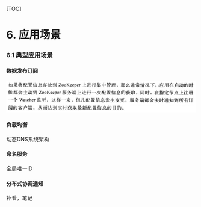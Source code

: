 [TOC]

# 6. 应用场景

### 6.1 典型应用场景

#### 数据发布订阅

![](6-1.jpg)

#### 负载均衡

动态DNS系统架构

#### 命名服务

全局唯一ID

#### 分布式协调通知

补看，笔记

